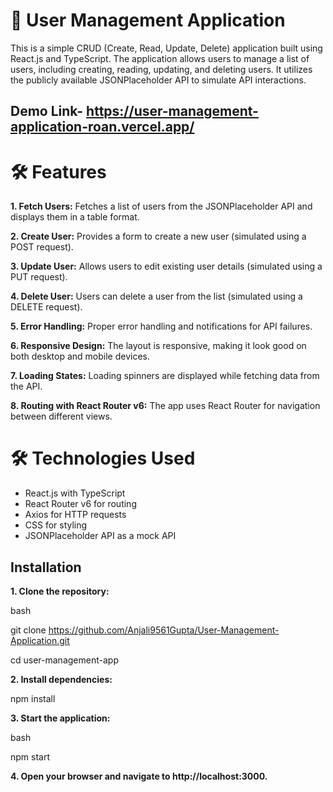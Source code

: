 # 📘 User Management Application
This is a simple CRUD (Create, Read, Update, Delete) application built using React.js and TypeScript. The application allows users to manage a list of users, including creating, reading, updating, and deleting users. It utilizes the publicly available JSONPlaceholder API to simulate API interactions.

## Demo Link- https://user-management-application-roan.vercel.app/

# 🛠️ Features
**1. Fetch Users:** Fetches a list of users from the JSONPlaceholder API and displays them in a table format.

**2. Create User:** Provides a form to create a new user (simulated using a POST request).

**3. Update User:** Allows users to edit existing user details (simulated using a PUT request).

**4. Delete User:** Users can delete a user from the list (simulated using a DELETE request).

**5. Error Handling:** Proper error handling and notifications for API failures.

**6. Responsive Design:** The layout is responsive, making it look good on both desktop and mobile devices.

**7. Loading States:** Loading spinners are displayed while fetching data from the API.

**8. Routing with React Router v6:** The app uses React Router for navigation between different views.

# 🛠️ Technologies Used

<ul>
<li>React.js with TypeScript</li>
<li>React Router v6 for routing</li>
<li>Axios for HTTP requests</li>
<li>CSS for styling</li>
<li>JSONPlaceholder API as a mock API</li>
</ul>


## Installation
**1. Clone the repository:**

bash

git clone https://github.com/Anjali9561Gupta/User-Management-Application.git

cd user-management-app

**2. Install dependencies:**

npm install

**3. Start the application:**

bash

npm start

**4. Open your browser and navigate to http://localhost:3000.**
